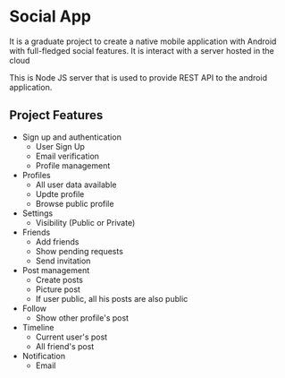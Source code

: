 # Social App

It is a graduate project to create a native mobile application with Android with full-fledged social features. It is interact with a server hosted in the cloud

This is Node JS server that is used to provide REST API to the android application.

## Project Features

- Sign up and authentication
    - User Sign Up
    - Email verification
    - Profile management
- Profiles
    - All user data available
    - Updte profile
    - Browse public profile
- Settings
    - Visibility (Public or Private)
- Friends
    - Add friends
    - Show pending requests
    - Send invitation
- Post management
    - Create posts
    - Picture post
    - If user public, all his posts are also public
- Follow
    - Show other profile's post
- Timeline
    - Current user's post
    - All friend's post
- Notification
    - Email
